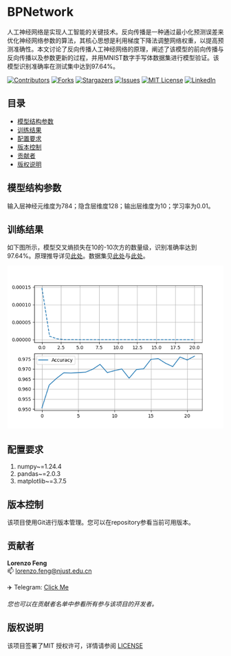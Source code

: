 # BPNetwork

人工神经网络是实现人工智能的关键技术。反向传播是一种通过最小化预测误差来优化神经网络参数的算法，其核心思想是利用梯度下降法调整网络权重，以提高预测准确性。本文讨论了反向传播人工神经网络的原理，阐述了该模型的前向传播与反向传播以及参数更新的过程，并用MNIST数字手写体数据集进行模型验证。该模型识别准确率在测试集中达到97.64\%。

[![Contributors][contributors-shield]][contributors-url]
[![Forks][forks-shield]][forks-url]
[![Stargazers][stars-shield]][stars-url]
[![Issues][issues-shield]][issues-url]
[![MIT License][license-shield]][license-url]
[![LinkedIn][linkedin-shield]][linkedin-url]




## 目录

- [模型结构参数](#模型结构参数)
- [训练结果](#训练结果)
- [配置要求](#配置要求)
- [版本控制](#版本控制)
- [贡献者](#贡献者)
- [版权说明](#版权说明)

## 模型结构参数

输入层神经元维度为784；隐含层维度128；输出层维度为10；学习率为0.01。

## 训练结果

如下图所示，模型交叉熵损失在10的-10次方的数量级，识别准确率达到97.64\%。原理推导详见[此处](./doc/基于BP人工神经网络的数字手写体识别模型.pdf)。数据集见[此处](./dataset/mnist_train.csv)与[此处](./dataset/mnist_test.csv)。

![损失函数与准确率曲线](./doc/result.png)

## 配置要求

1. numpy~=1.24.4
2. pandas~=2.0.3
3. matplotlib~=3.7.5


## 版本控制

该项目使用Git进行版本管理。您可以在repository参看当前可用版本。

## 贡献者

**Lorenzo Feng** <br/>
:mailbox: lorenzo.feng@njust.edu.cn

:airplane: Telegram: [Click Me](https://t.me/lorenzofeng)    

 *您也可以在贡献者名单中参看所有参与该项目的开发者。*

## 版权说明

该项目签署了MIT 授权许可，详情请参阅 [LICENSE](https://github.com/njust-opensource/BPNetwork/blob/master/LICENSE.txt)

<!-- links -->

[your-project-path]:njust-opensource/BPNetwork
[contributors-shield]: https://img.shields.io/github/contributors/njust-opensource/BPNetwork.svg?style=flat-square
[contributors-url]: https://github.com/njust-opensource/BPNetwork/graphs/contributors
[forks-shield]: https://img.shields.io/github/forks/njust-opensource/BPNetwork.svg?style=flat-square
[forks-url]: https://github.com/njust-opensource/BPNetwork/network/members
[stars-shield]: https://img.shields.io/github/stars/njust-opensource/BPNetwork.svg?style=flat-square
[stars-url]: https://github.com/njust-opensource/BPNetwork/stargazers
[issues-shield]: https://img.shields.io/github/issues/njust-opensource/BPNetwork.svg?style=flat-square
[issues-url]: https://img.shields.io/github/issues/njust-opensource/BPNetwork.svg
[license-shield]: https://img.shields.io/github/license/njust-opensource/BPNetwork.svg?style=flat-square
[license-url]: https://github.com/njust-opensource/BPNetwork/blob/master/LICENSE
[linkedin-shield]: https://img.shields.io/badge/-LinkedIn-black.svg?style=flat-square&logo=linkedin&colorB=555
[linkedin-url]: https://linkedin.com/in/shaojintian
